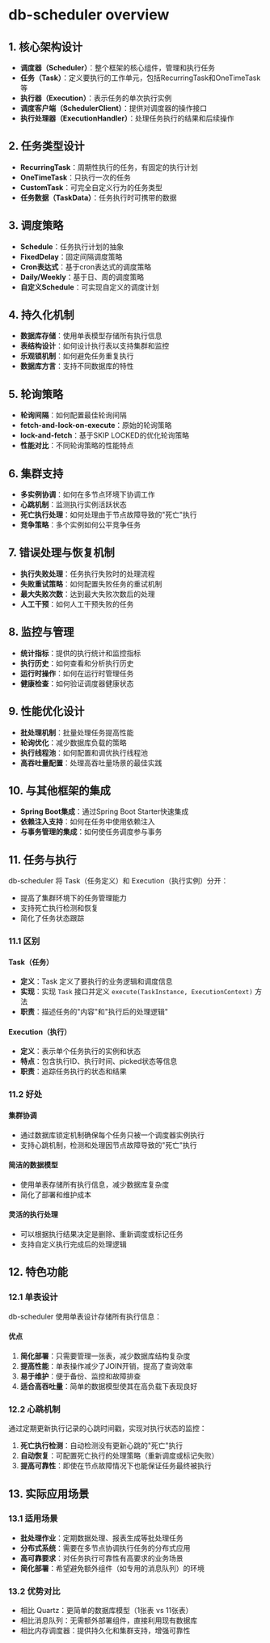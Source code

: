 # db-scheduler overview

## 1. 核心架构设计

- **调度器（Scheduler）**：整个框架的核心组件，管理和执行任务
- **任务（Task）**：定义要执行的工作单元，包括RecurringTask和OneTimeTask等
- **执行器（Execution）**：表示任务的单次执行实例
- **调度客户端（SchedulerClient）**：提供对调度器的操作接口
- **执行处理器（ExecutionHandler）**：处理任务执行的结果和后续操作

## 2. 任务类型设计

- **RecurringTask**：周期性执行的任务，有固定的执行计划
- **OneTimeTask**：只执行一次的任务
- **CustomTask**：可完全自定义行为的任务类型
- **任务数据（TaskData）**：任务执行时可携带的数据

## 3. 调度策略

- **Schedule**：任务执行计划的抽象
- **FixedDelay**：固定间隔调度策略
- **Cron表达式**：基于cron表达式的调度策略
- **Daily/Weekly**：基于日、周的调度策略
- **自定义Schedule**：可实现自定义的调度计划

## 4. 持久化机制

- **数据库存储**：使用单表模型存储所有执行信息
- **表结构设计**：如何设计执行表以支持集群和监控
- **乐观锁机制**：如何避免任务重复执行
- **数据库方言**：支持不同数据库的特性

## 5. 轮询策略

- **轮询间隔**：如何配置最佳轮询间隔
- **fetch-and-lock-on-execute**：原始的轮询策略
- **lock-and-fetch**：基于SKIP LOCKED的优化轮询策略
- **性能对比**：不同轮询策略的性能特点

## 6. 集群支持

- **多实例协调**：如何在多节点环境下协调工作
- **心跳机制**：监测执行实例活跃状态
- **死亡执行处理**：如何处理由于节点故障导致的"死亡"执行
- **竞争策略**：多个实例如何公平竞争任务

## 7. 错误处理与恢复机制

- **执行失败处理**：任务执行失败时的处理流程
- **失败重试策略**：如何配置失败任务的重试机制
- **最大失败次数**：达到最大失败次数后的处理
- **人工干预**：如何人工干预失败的任务

## 8. 监控与管理

- **统计指标**：提供的执行统计和监控指标
- **执行历史**：如何查看和分析执行历史
- **运行时操作**：如何在运行时管理任务
- **健康检查**：如何验证调度器健康状态

## 9. 性能优化设计

- **批处理机制**：批量处理任务提高性能
- **轮询优化**：减少数据库负载的策略
- **执行线程池**：如何配置和调优执行线程池
- **高吞吐量配置**：处理高吞吐量场景的最佳实践

## 10. 与其他框架的集成

- **Spring Boot集成**：通过Spring Boot Starter快速集成
- **依赖注入支持**：如何在任务中使用依赖注入
- **与事务管理的集成**：如何使任务调度参与事务

## 11. 任务与执行

db-scheduler 将 Task（任务定义）和 Execution（执行实例）分开：

- 提高了集群环境下的任务管理能力
- 支持死亡执行检测和恢复
- 简化了任务状态跟踪

### 11.1 区别

#### **Task（任务）**

- **定义**：Task 定义了要执行的业务逻辑和调度信息
- **实现**：实现 `Task` 接口并定义 `execute(TaskInstance, ExecutionContext)` 方法
- **职责**：描述任务的"内容"和"执行后的处理逻辑"

#### **Execution（执行）**

- **定义**：表示单个任务执行的实例和状态
- **特点**：包含执行ID、执行时间、picked状态等信息
- **职责**：追踪任务执行的状态和结果

### 11.2 好处

#### **集群协调**

- 通过数据库锁定机制确保每个任务只被一个调度器实例执行
- 支持心跳机制，检测和处理因节点故障导致的"死亡"执行

#### **简洁的数据模型**

- 使用单表存储所有执行信息，减少数据库复杂度
- 简化了部署和维护成本

#### **灵活的执行处理**

- 可以根据执行结果决定是删除、重新调度或标记任务
- 支持自定义执行完成后的处理逻辑

## 12. 特色功能

### 12.1 单表设计

db-scheduler 使用单表设计存储所有执行信息：

#### 优点

1. **简化部署**：只需要管理一张表，减少数据库结构复杂度
2. **提高性能**：单表操作减少了JOIN开销，提高了查询效率
3. **易于维护**：便于备份、监控和故障排查
4. **适合高吞吐量**：简单的数据模型使其在高负载下表现良好

### 12.2 心跳机制

通过定期更新执行记录的心跳时间戳，实现对执行状态的监控：

1. **死亡执行检测**：自动检测没有更新心跳的"死亡"执行
2. **自动恢复**：可配置死亡执行的处理策略（重新调度或标记失败）
3. **提高可靠性**：即使在节点故障情况下也能保证任务最终被执行

## 13. 实际应用场景

### 13.1 适用场景

- **批处理作业**：定期数据处理、报表生成等批处理任务
- **分布式系统**：需要在多节点协调执行任务的分布式应用
- **高可靠要求**：对任务执行可靠性有高要求的业务场景
- **简化部署**：希望避免额外组件（如专用的消息队列）的环境

### 13.2 优势对比

- 相比 Quartz：更简单的数据库模型（1张表 vs 11张表）
- 相比消息队列：无需额外部署组件，直接利用现有数据库
- 相比内存调度器：提供持久化和集群支持，增强可靠性
